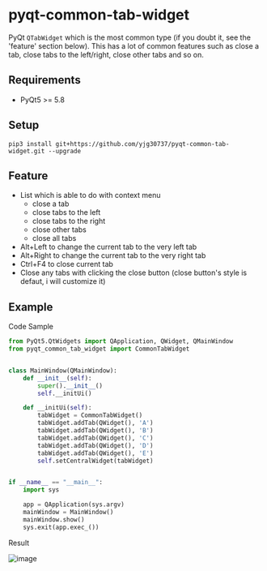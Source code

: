 # pyqt-common-tab-widget
PyQt ```QTabWidget``` which is the most common type (if you doubt it, see the 'feature' section below). This has a lot of common features such as close a tab, close tabs to the left/right, close other tabs and so on.

## Requirements
* PyQt5 >= 5.8

## Setup
```pip3 install git+https://github.com/yjg30737/pyqt-common-tab-widget.git --upgrade```

## Feature
* List which is able to do with context menu
  * close a tab
  * close tabs to the left
  * close tabs to the right
  * close other tabs
  * close all tabs
* Alt+Left to change the current tab to the very left tab
* Alt+Right to change the current tab to the very right tab
* Ctrl+F4 to close current tab
* Close any tabs with clicking the close button (close button's style is defaut, i will customize it)

## Example
Code Sample
```python
from PyQt5.QtWidgets import QApplication, QWidget, QMainWindow
from pyqt_common_tab_widget import CommonTabWidget


class MainWindow(QMainWindow):
    def __init__(self):
        super().__init__()
        self.__initUi()

    def __initUi(self):
        tabWidget = CommonTabWidget()
        tabWidget.addTab(QWidget(), 'A')
        tabWidget.addTab(QWidget(), 'B')
        tabWidget.addTab(QWidget(), 'C')
        tabWidget.addTab(QWidget(), 'D')
        tabWidget.addTab(QWidget(), 'E')
        self.setCentralWidget(tabWidget)


if __name__ == "__main__":
    import sys

    app = QApplication(sys.argv)
    mainWindow = MainWindow()
    mainWindow.show()
    sys.exit(app.exec_())
```

Result

![image](https://user-images.githubusercontent.com/55078043/153697769-5134c02a-9cb8-4759-ae8a-53caae219659.png)

